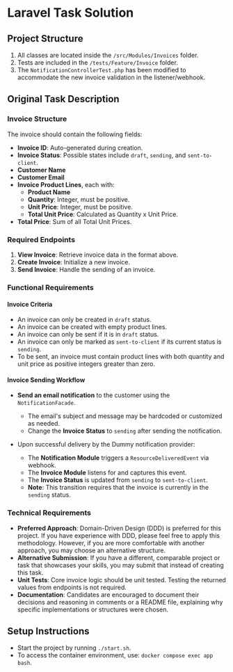 # Laravel Task Solution

## Project Structure

1. All classes are located inside the `/src/Modules/Invoices` folder.
2. Tests are included in the `/tests/Feature/Invoice` folder.
3. The `NotificationControllerTest.php` has been modified to accommodate the new invoice validation in the listener/webhook.

## Original Task Description

### Invoice Structure

The invoice should contain the following fields:
* **Invoice ID**: Auto-generated during creation.
* **Invoice Status**: Possible states include `draft`, `sending`, and `sent-to-client`.
* **Customer Name**
* **Customer Email**
* **Invoice Product Lines**, each with:
  * **Product Name**
  * **Quantity**: Integer, must be positive.
  * **Unit Price**: Integer, must be positive.
  * **Total Unit Price**: Calculated as Quantity x Unit Price.
* **Total Price**: Sum of all Total Unit Prices.

### Required Endpoints

1. **View Invoice**: Retrieve invoice data in the format above.
2. **Create Invoice**: Initialize a new invoice.
3. **Send Invoice**: Handle the sending of an invoice.

### Functional Requirements

#### Invoice Criteria

* An invoice can only be created in `draft` status.
* An invoice can be created with empty product lines.
* An invoice can only be sent if it is in `draft` status.
* An invoice can only be marked as `sent-to-client` if its current status is `sending`.
* To be sent, an invoice must contain product lines with both quantity and unit price as positive integers greater than zero.

#### Invoice Sending Workflow

* **Send an email notification** to the customer using the `NotificationFacade`.
  * The email's subject and message may be hardcoded or customized as needed.
  * Change the **Invoice Status** to `sending` after sending the notification.

* Upon successful delivery by the Dummy notification provider:
  * The **Notification Module** triggers a `ResourceDeliveredEvent` via webhook.
  * The **Invoice Module** listens for and captures this event.
  * The **Invoice Status** is updated from `sending` to `sent-to-client`.
  * **Note**: This transition requires that the invoice is currently in the `sending` status.

### Technical Requirements

* **Preferred Approach**: Domain-Driven Design (DDD) is preferred for this project. If you have experience with DDD, please feel free to apply this methodology. However, if you are more comfortable with another approach, you may choose an alternative structure.
* **Alternative Submission**: If you have a different, comparable project or task that showcases your skills, you may submit that instead of creating this task.
* **Unit Tests**: Core invoice logic should be unit tested. Testing the returned values from endpoints is not required.
* **Documentation**: Candidates are encouraged to document their decisions and reasoning in comments or a README file, explaining why specific implementations or structures were chosen.

## Setup Instructions

* Start the project by running `./start.sh`.
* To access the container environment, use: `docker compose exec app bash`.
